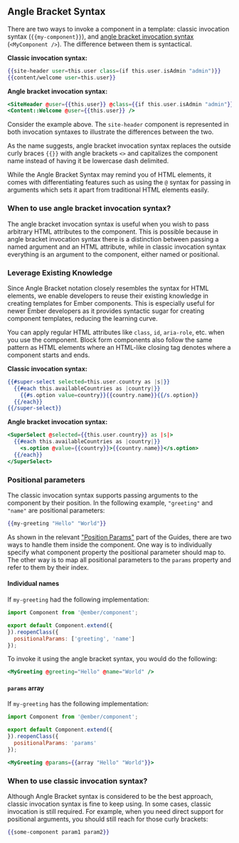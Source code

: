 ## Angle Bracket Syntax

There are two ways to invoke a component in a template: classic invocation syntax (`{{my-component}}`), and [angle bracket invocation syntax](https://github.com/emberjs/rfcs/blob/master/text/0311-angle-bracket-invocation.md) (`<MyComponent />`).
The difference between them is syntactical.

**Classic invocation syntax:**
```handlebars
{{site-header user=this.user class=(if this.user.isAdmin "admin")}}
{{content/welcome user=this.user}}
```

**Angle bracket invocation syntax:**
```handlebars
<SiteHeader @user={{this.user}} @class={{if this.user.isAdmin "admin"}} />
<Content::Welcome @user={{this.user}} />
```

Consider the example above.
The `site-header` component is represented in both invocation syntaxes to illustrate the differences between the two.

As the name suggests, angle bracket invocation syntax replaces the outside curly braces `{{}}` with angle brackets `<>` and capitalizes the component name instead of having it be lowercase dash delimited.

While the Angle Bracket Syntax may remind you of HTML elements, it comes with differentiating features such as using the `@` syntax for passing in arguments which sets it apart from traditional HTML elements easily.

### When to use angle bracket invocation syntax?

The angle bracket invocation syntax is useful when you wish to pass arbitrary HTML attributes to the component.
This is possible because in angle bracket invocation syntax there is a distinction between passing a named argument and an HTML attribute,
while in classic invocation syntax everything is an argument to the component, either named or positional.

### Leverage Existing Knowledge

Since Angle Bracket notation closely resembles the syntax for HTML elements, we enable developers to reuse their existing knowledge in creating templates for Ember components. This is especially useful for newer Ember developers as it provides syntactic sugar for creating component templates, reducing the learning curve.

You can apply regular HTML attributes like `class`, `id`, `aria-role`, etc. when you use the component.
Block form components also follow the same pattern as HTML elements where an HTML-like closing tag denotes where a component starts and ends.

**Classic invocation syntax:**
```handlebars
{{#super-select selected=this.user.country as |s|}}
  {{#each this.availableCountries as |country|}}
    {{#s.option value=country}}{{country.name}}{{/s.option}}
  {{/each}}
{{/super-select}}
```

**Angle bracket invocation syntax:**
```handlebars
<SuperSelect @selected={{this.user.country}} as |s|>
  {{#each this.availableCountries as |country|}}
    <s.option @value={{country}}>{{country.name}}</s.option>
  {{/each}}
</SuperSelect>
```

### Positional parameters

The classic invocation syntax supports passing arguments to the component by their position.
In the following example, `"greeting"` and `"name"` are positional parameters:

```handlebars
{{my-greeting "Hello" "World"}}
```

As shown in the relevant ["Position Params"](../../components/passing-properties-to-a-component/#toc_positional-params) part of the Guides,
there are two ways to handle them inside the component.
One way is to individually specify what component property the positional parameter should map to.
The other way is to map all positional parameters to the `params` property and refer to them by their index.

#### Individual names

If `my-greeting` had the following implementation:

```javascript {data-filename="app/components/my-greeting.js"}
import Component from '@ember/component';

export default Component.extend({
}).reopenClass({
  positionalParams: ['greeting', 'name']
});
```

To invoke it using the angle bracket syntax, you would do the following:

```handlebars
<MyGreeting @greeting="Hello" @name="World" />
```

#### `params` array

If `my-greeting` has the following implementation:

```javascript {data-filename="app/components/my-greeting.js"}
import Component from '@ember/component';

export default Component.extend({
}).reopenClass({
  positionalParams: 'params'
});
```

```handlebars
<MyGreeting @params={{array "Hello" "World"}}>
```

### When to use classic invocation syntax?

Although Angle Bracket syntax is considered to be the best approach, classic invocation syntax is fine to keep using.
In some cases, classic invocation is still required.
For example, when you need direct support for positional arguments, you should still reach for those curly brackets:

```handlebars
{{some-component param1 param2}}
```
